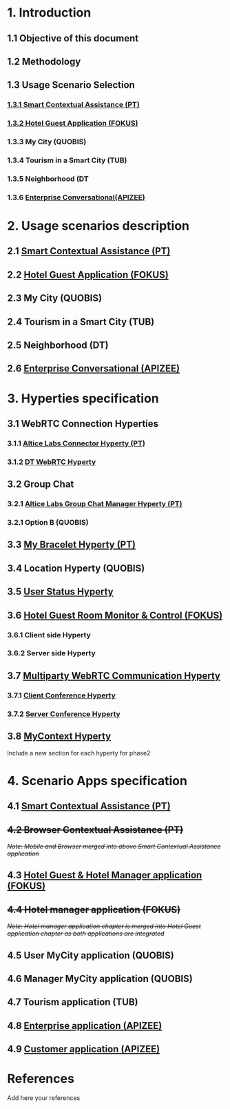 # 1. Introduction
## 1.1 Objective of this document
## 1.2 Methodology
## 1.3 Usage Scenario Selection
### [1.3.1 Smart Contextual Assistance (PT)](smart-contextual-assistance/selection/readme.md)
### [1.3.2	Hotel Guest Application (FOKUS)](./Fokus_hotel_guest_contributions/ch_1_3_2_Hotel_Guest_Application/readme.md)
### 1.3.3	My City (QUOBIS)
### 1.3.4	Tourism in a Smart City (TUB)
### 1.3.5	Neighborhood (DT
### 1.3.6 [Enterprise Conversational(APIZEE)](./Entreprise-Conversationnal-Apizee/ch_1.3.6_Usage_Scenario_Selection/readme.md)
# 2.	Usage scenarios description
## 2.1	[Smart Contextual Assistance (PT)](smart-contextual-assistance/scenario/readme.md)
## 2.2	[Hotel Guest Application (FOKUS)](./Fokus_hotel_guest_contributions/ch_2_2_Hotel_Guest_Application/readme.md)
## 2.3	My City (QUOBIS)
## 2.4	Tourism in a Smart City (TUB)
## 2.5	Neighborhood (DT)
## 2.6	[Enterprise Conversational (APIZEE)](./Entreprise-Conversationnal-Apizee/ch_2.6_Usage_scenarios_description/readme.md)
# 3.	Hyperties specification
## 3.1 WebRTC Connection Hyperties
### 3.1.1	[Altice Labs Connector Hyperty	(PT)](https://github.com/reTHINK-project/dev-hyperty/blob/master/docs/connector/readme.md)
### 3.1.2 [DT WebRTC Hyperty](https://github.com/reTHINK-project/dev-hyperty/blob/master/docs/dtwebrtc/readme.md)
## 3.2	Group Chat
### 3.2.1 [Altice Labs Group Chat Manager Hyperty (PT)](https://github.com/reTHINK-project/dev-hyperty/blob/master/docs/group-chat-manager/readme.md)
### 3.2.1 Option B (QUOBIS)
## 3.3	[My Bracelet Hyperty (PT)](https://github.com/reTHINK-project/dev-hyperty/blob/master/docs/bracelet/readme.md)
## 3.4	Location Hyperty	(QUOBIS)
## 3.5 [User Status Hyperty](./Entreprise-Conversationnal-Apizee/ch_3.5_User_Status_Hyperty/readme.md)
## 3.6	[Hotel Guest Room Monitor & Control (FOKUS)](./Fokus_hotel_guest_contributions/ch_3_6_Hotel_Guest_Room_Monitor_and_Control/readme.md)
### 3.6.1 Client side Hyperty
### 3.6.2 Server side Hyperty
## 3.7 [Multiparty WebRTC Communication Hyperty](./Entreprise-Conversationnal-Apizee/ch_3.7_Multiparty_WebRTC_Communication_Hyperty)
### 3.7.1 [Client Conference Hyperty](./Entreprise-Conversationnal-Apizee/ch_3.7_Multiparty_WebRTC_Communication_Hyperty/readme.md#371-client-conference-hyperty)
### 3.7.2 [Server Conference Hyperty](./Entreprise-Conversationnal-Apizee/ch_3.7_Multiparty_WebRTC_Communication_Hyperty/readme.md#372-server-conference-hyperty)
## 3.8 [MyContext Hyperty](https://github.com/reTHINK-project/dev-hyperty/blob/master/docs/myContext/readme.md)
Include a new section for each hyperty for phase2

# 4.	Scenario Apps specification

## 4.1	[Smart Contextual Assistance (PT)](https://github.com/reTHINK-project/dev-smart-contextual-assistance-app/blob/master/docs/readme.md)

## ~~4.2	Browser Contextual Assistance (PT)~~
~~*Note: Mobile and Browser merged into above Smart Contextual Assistance application*~~
## 4.3	[Hotel Guest & Hotel Manager application (FOKUS)](./Fokus_hotel_guest_contributions/ch_4_3-Hotel-Guest-Hotel-Manager_application/readme.md)
## ~~4.4	Hotel manager application (FOKUS)~~
~~*Note: Hotel manager application chapter is merged into Hotel Guest application chapter as both applications are integrated*~~

## 4.5	User MyCity application (QUOBIS)
## 4.6	Manager MyCity application (QUOBIS)
## 4.7	Tourism application (TUB)
## 4.8	[Enterprise application (APIZEE)](./Entreprise-Conversationnal-Apizee/ch_4.8_Enterprise_application)
## 4.9	[Customer application (APIZEE)](./Entreprise-Conversationnal-Apizee/ch_4.9_Customer_application)
# References
Add here your references
